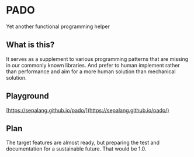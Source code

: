 # PADO
Yet another functional programming helper

## What is this?
It serves as a supplement to various programming patterns that are missing in our commonly known libraries.
And prefer to human implement rather than performance and aim for a more human solution than mechanical solution.

## Playground
[https://sepalang.github.io/pado/](https://sepalang.github.io/pado/)

## Plan
The target features are almost ready, but preparing the test and documentation for a sustainable future. That would be 1.0.